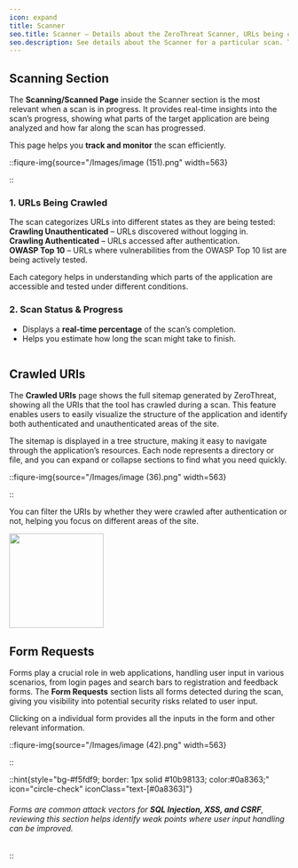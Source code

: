 ```yaml
---
icon: expand
title: Scanner
seo.title: Scanner – Details about the ZeroThreat Scanner, URLs being crawled, and Scan Status
seo.description: See details about the Scanner for a particular scan. This is updated in real time dn shows information like URLs being crawled, Scan status and more.
---
```


## Scanning Section

The **Scanning/Scanned Page** inside the Scanner section is the most relevant when a scan is in progress. It provides real-time insights into the scan’s progress, showing what parts of the target application are being analyzed and how far along the scan has progressed.

This page helps you **track and monitor** the scan efficiently.

::fiqure-img{source="/Images/image (151).png" width=563}

<!-- <img src="/Images/image (151).png" alt="" width="563"> -->

::

### 1. URLs Being Crawled

The scan categorizes URLs into different states as they are being tested:\
<icon class="fa-solid fa-hourglass-half"/>**Crawling Unauthenticated** – URLs discovered without logging in.\
<icon class="fa-solid fa-hourglass-half"/>**Crawling Authenticated** – URLs accessed after authentication.\
<icon class="fa-solid fa-hourglass-half"/>**OWASP Top 10** – URLs where vulnerabilities from the OWASP Top 10 list are being actively tested.

Each category helps in understanding which parts of the application are accessible and tested under different conditions.

### 2. Scan Status & Progress

- Displays a **real-time percentage** of the scan’s completion.
- Helps you estimate how long the scan might take to finish.

<img src="/Images/image (153).png" alt="">

## Crawled URIs

The **Crawled URIs** page shows the full sitemap generated by ZeroThreat, showing all the URIs that the tool has crawled during a scan. This feature enables users to easily visualize the structure of the application and identify both authenticated and unauthenticated areas of the site.

The sitemap is displayed in a tree structure, making it easy to navigate through the application’s resources. Each node represents a directory or file, and you can expand or collapse sections to find what you need quickly.

::fiqure-img{source="/Images/image (36).png" width=563}

<!-- <img src="/Images/image (36).png" alt="" width="563"> -->

::

You can filter the URIs by whether they were crawled after authentication or not, helping you focus on different areas of the site.

<img src="/Images/image (39).png" alt="" width="170">

## Form Requests

Forms play a crucial role in web applications, handling user input in various scenarios, from login pages and search bars to registration and feedback forms. The **Form Requests** section lists all forms detected during the scan, giving you visibility into potential security risks related to user input.

Clicking on a individual form provides all the inputs in the form and other relevant information.

::fiqure-img{source="/Images/image (42).png" width=563}

<!-- <img src="/Images/image (42).png" alt="" width="563"> -->

::

::hint{style="bg-#f5fdf9; border: 1px solid #10b98133; color:#0a8363;" icon="circle-check" iconClass="text-[#0a8363]"}

###### Forms are common attack vectors for **SQL Injection, XSS, and CSRF**, reviewing this section helps identify weak points where user input handling can be improved.

::
